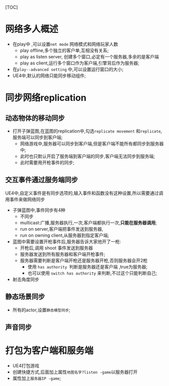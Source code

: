 [TOC]

# 网络多人概述

- 在play中 ,可以设置`net mode` 网络模式和网络玩家人数
  - play offline,多个独立的客户单,互相没有关系;
  - play as listen server, 创建多个窗口,必定有一个服务器,多余的是客户端
  - play as client,运行多个窗口作为客户端,引擎背后作为服务器;
- 在`play--advanced setting` 中,可以设置运行窗口的大小;
- UE4中,默认的网络只能同步移动组件;



# 同步网络replication

## 动态物体的移动同步
- 打开子弹蓝图,在蓝图的replication中,勾选`replicate movement` 和`replicate`,服务端可以同步到客户端;
  - 网络游戏中,服务器可以同步到客户端,但是客户端不能所有都同步到服务器中;
  - 此时也只默认开启了服务端到客户端的同步,客户端无法同步到服务端;
  - 此时需要用开枪事件的同步;
## 交互事件通过服务端同步

UE4中,自定义事件是有同步选项的,输入事件和函数没有这种设置,所以需要通过调用事件来做网络同步

- 子弹蓝图中,事件同步有4种
  - 不同步
  - multicast:广播,服务器执行,一次,客户端都执行一次,**只能在服务器调用**;
  - run on server,客户端把事件发送到服务器,
  - run on owning client,从服务器到指定客户端;
- 蓝图中需要设置开枪事件后,服务器告诉大家他开了一枪:
  - 开枪后,调用 shoot 事件发送到服务器
  - 服务器发送到所有服务器和客户端开枪事件;
  - 服务器需要判断是客户端开枪还是服务器开枪,否则服务器会开2枪
    - 使用  `has authority `判断是服务器还是客户端 ,true为服务器;
    - 也可以使用 `switch has authority` 来判断,不过这个只能判断自己;
- 射击角度同步
## 静态场景同步
  - 所有的actor,设置`静态模型同步`;
## 声音同步



# 打包为客户端和服务端

- UE4打包游戏
- 创建快捷方式,后面加上属性`地图名字?listen -game`以服务器打开
- 属性加上`服务器IP -game`;